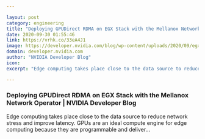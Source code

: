 ```yaml
---

layout: post
category: engineering
title: "Deploying GPUDirect RDMA on EGX Stack with the Mellanox Network Operator"
date: 2020-09-30 01:55:46
link: https://vrhk.co/33eA4J1
image: https://developer.nvidia.com/blog/wp-content/uploads/2020/09/egx-stack-w-network-operator-scaled.jpg
domain: developer.nvidia.com
author: "NVIDIA Developer Blog"
icon: 
excerpt: "Edge computing takes place close to the data source to reduce network stress and improve latency. GPUs are an ideal compute engine for edge computing because they are programmable and deliver…"

---
```


### Deploying GPUDirect RDMA on EGX Stack with the Mellanox Network Operator | NVIDIA Developer Blog

Edge computing takes place close to the data source to reduce network stress and improve latency. GPUs are an ideal compute engine for edge computing because they are programmable and deliver…
